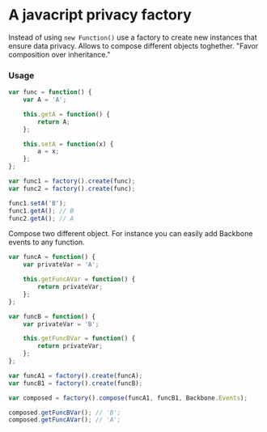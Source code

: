 # A javacript privacy factory

Instead of using `new Function()` use a factory to create new instances that ensure data privacy. Allows to compose different objects toghether. "Favor  composition over inheritance." 


### Usage

```js
var func = function() {
    var A = 'A';

    this.getA = function() {
        return A;
    };

    this.setA = function(x) {
        a = x;
    };
};

var func1 = factory().create(func);
var func2 = factory().create(func);

func1.setA('B');
func1.getA(); // B
func2.getA(); // A
```

Compose two different object.
For instance you can easily add Backbone events to any function.

```js
var funcA = function() {
    var privateVar = 'A';

    this.getFuncAVar = function() {
        return privateVar;
    };
};

var funcB = function() {
    var privateVar = 'B';

    this.getFuncBVar = function() {
        return privateVar;
    };
};

var funcA1 = factory().create(funcA);
var funcB1 = factory().create(funcB);

var composed = factory().compose(funcA1, funcB1, Backbone.Events);

composed.getFuncBVar(); // 'B';
composed.getFuncAVar(); // 'A';

```

